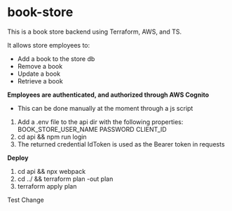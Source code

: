 # book-store

This is a book store backend using Terraform, AWS, and TS.

It allows store employees to:

- Add a book to the store db
- Remove a book
- Update a book
- Retrieve a book 

**Employees are authenticated, and authorized through AWS Cognito**
- This can be done manually at the moment through a js script
1. Add a .env file to the api dir with the following properties:
    BOOK_STORE_USER_NAME
    PASSWORD
    CLIENT_ID
2. cd api && npm run login
3. The returned credential IdToken is used as the Bearer token in requests

 
**Deploy**
1. cd api && npx webpack
2. cd ../ && terraform plan -out plan
3. terraform apply plan


Test Change
